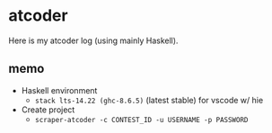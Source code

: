 # atcoder

Here is my atcoder log (using mainly Haskell).

## memo

- Haskell environment
  - `stack lts-14.22 (ghc-8.6.5)` (latest stable) for vscode w/ hie
- Create project
  - `scraper-atcoder -c CONTEST_ID -u USERNAME -p PASSWORD`